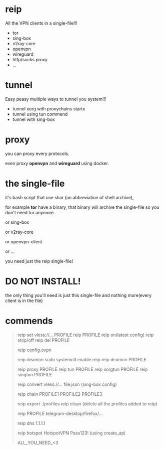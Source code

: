 # reip
All the VPN clients in a single-file!!!
- tor
- sing-box
- v2ray-core
- openvpn
- wireguard
- http/socks proxy
- ...

# tunnel
Easy peasy multiple ways to tunnel you system!!!

- tunnel xorg with proxychains startx
- tunnel using tun commend
- tunnel with sing-box

# proxy
you can proxy every protocols.

even proxy **openvpn** and **wireguard** using docker.

# the single-file
it's bash script that use shar (an abbreviation of shell archive),

for example **tor** have a binary, that binary will archive the single-file so you don't need tor anymore.

or sing-box

or v2ray-core

or openvpn-client

or ...

you need just the reip single-file!

# DO NOT INSTALL!
the only thing you'll need is just this single-file and nothing more(every client is in the file)

# commends
>reip set vless://... PROFILE
>reip PROFILE
>reip on(latest config)
>reip stop/off
>reip del PROFILE
>
>reip config.ovpn
>
>reip deamon
>sudo systemctl enable reip
>reip deamon PROFILE
>
>reip proxy PROFILE
>reip tun PROFILE
>reip xorgtun PROFILE
>reip singtun PROFILE
>
>reip convert vless://... file.json (sing-box config)
>
>reip chain PROFILE1 PROFILE2 PROFILE3
>
>reip export ./profiles
>reip clean (delete all the profiles added to reip)
>
>reip PROFILE telegram-desktop/firefox/...
>
>reip dns 1.1.1.1
>
>reip hotspot HotspotVPN Pass123! (using create_ap)
>
>ALL_YOU_NEED_<3



